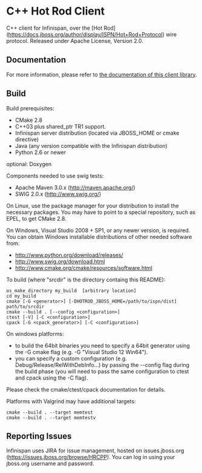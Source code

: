 # C++ Hot Rod Client #

C++ client for Infinispan, over the [Hot Rod] (https://docs.jboss.org/author/display/ISPN/Hot+Rod+Protocol) wire protocol.
Released under Apache License, Version 2.0.

## Documentation
For more information, please refer to [the documentation of this client library](documentation/index.adoc).

## Build ##
Build prerequisites: 

* CMake 2.8
* C++03 plus shared_ptr TR1 support.
* Infinispan server distribution (located via JBOSS_HOME or cmake directive)
* Java (any version compatible with the Infinispan distribution)
* Python 2.6 or newer
  
optional: Doxygen

Components needed to use swig tests: 
* Apache Maven 3.0.x (http://maven.apache.org/)
* SWIG 2.0.x (http://www.swig.org/)

On Linux, use the package manager for your distribution to install the
necessary packages.  You may have to point to a special repository,
such as EPEL, to get CMake 2.8.

On Windows, Visual Studio 2008 + SP1, or any newer version, is
required.  You can obtain Windows installable distributions of other
needed software from:

* http://www.python.org/download/releases/
* http://www.swig.org/download.html
* http://www.cmake.org/cmake/resources/software.html

To build (where "srcdir" is the directory containg this README):

    os_make_directory my_build  [arbitrary location]
    cd my_build
    cmake [-G <generator>] [-DHOTROD_JBOSS_HOME=/path/to/ispn/dist] path/to/srcdir
    cmake --build . [--config <configuration>]
    ctest [-V] [-C <configuration>]
    cpack [-G <cpack_generator>] [-C <configuration>]

On windows platforms:

* to build the 64bit binaries you need to specify a 64bit generator using
the -G cmake flag (e.g. -G "Visual Studio 12 Win64").
* you can specify a custom configuration (e.g. Debug/Release/RelWithDebInfo...)
by passing the --config flag during the build phase (you will need to pass
the same configuration to ctest and cpack using the -C flag).

Please check the cmake/ctest/cpack documentation for details.

Platforms with Valgrind may have additional targets:

    cmake --build . --target memtest
    cmake --build . --target memtestv

## Reporting Issues ##
Infinispan uses JIRA for issue management, hosted on issues.jboss.org
(https://issues.jboss.org/browse/HRCPP). You can log in using your jboss.org
username and password.